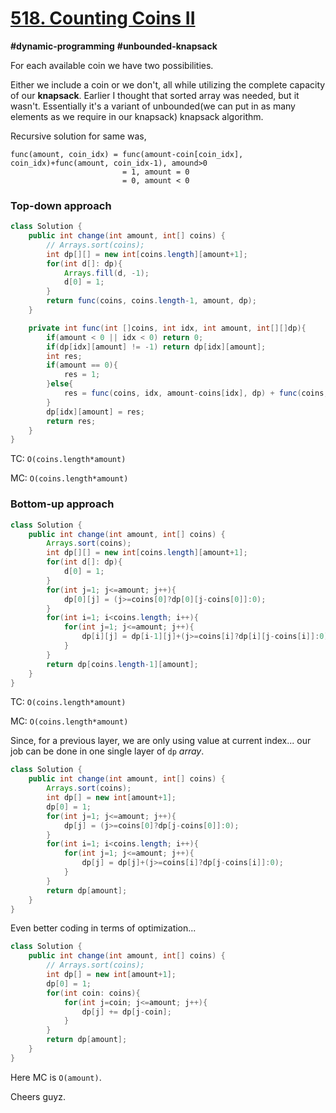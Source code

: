 # [518. Counting Coins II](https://leetcode.com/problems/coin-change-2)

**#dynamic-programming**
**#unbounded-knapsack**

For each available coin we have two possibilities.

Either we include a coin or we don't, all while utilizing the complete capacity of our 
**knapsack**. Earlier I thought that sorted array was needed, but it wasn't. Essentially it's a 
variant of unbounded(we can put in as many elements as we require in our knapsack) knapsack 
algorithm.

Recursive solution for same was,
```
func(amount, coin_idx) = func(amount-coin[coin_idx], coin_idx)+func(amount, coin_idx-1), amound>0
                         = 1, amount = 0
                         = 0, amount < 0
```

### Top-down approach

```java
class Solution {
    public int change(int amount, int[] coins) {
        // Arrays.sort(coins);
        int dp[][] = new int[coins.length][amount+1];
        for(int d[]: dp){
            Arrays.fill(d, -1);
            d[0] = 1;
        }
        return func(coins, coins.length-1, amount, dp);
    }

    private int func(int []coins, int idx, int amount, int[][]dp){
        if(amount < 0 || idx < 0) return 0;
        if(dp[idx][amount] != -1) return dp[idx][amount];
        int res;
        if(amount == 0){
            res = 1;
        }else{
            res = func(coins, idx, amount-coins[idx], dp) + func(coins, idx-1, amount, dp);
        }
        dp[idx][amount] = res;
        return res;
    }
}
```

TC: `O(coins.length*amount)`

MC: `O(coins.length*amount)`

### Bottom-up approach

```java
class Solution {
    public int change(int amount, int[] coins) {
        Arrays.sort(coins);
        int dp[][] = new int[coins.length][amount+1];
        for(int d[]: dp){
            d[0] = 1;
        }
        for(int j=1; j<=amount; j++){
            dp[0][j] = (j>=coins[0]?dp[0][j-coins[0]]:0);
        }
        for(int i=1; i<coins.length; i++){
            for(int j=1; j<=amount; j++){
                dp[i][j] = dp[i-1][j]+(j>=coins[i]?dp[i][j-coins[i]]:0);
            }
        }
        return dp[coins.length-1][amount];
    }
}
```

TC: `O(coins.length*amount)`

MC: `O(coins.length*amount)`

Since, for a previous layer, we are only using value at current index... our job can be done in 
one single layer of `dp` _array_. 

```java
class Solution {
    public int change(int amount, int[] coins) {
        Arrays.sort(coins);
        int dp[] = new int[amount+1];
        dp[0] = 1;
        for(int j=1; j<=amount; j++){
            dp[j] = (j>=coins[0]?dp[j-coins[0]]:0);
        }
        for(int i=1; i<coins.length; i++){
            for(int j=1; j<=amount; j++){
                dp[j] = dp[j]+(j>=coins[i]?dp[j-coins[i]]:0);
            }
        }
        return dp[amount];
    }
}
```

Even better coding in terms of optimization...
```java
class Solution {
    public int change(int amount, int[] coins) {
        // Arrays.sort(coins);
        int dp[] = new int[amount+1];
        dp[0] = 1;
        for(int coin: coins){
            for(int j=coin; j<=amount; j++){
                dp[j] += dp[j-coin];
            }
        }
        return dp[amount];
    }
}
```

Here MC is `O(amount)`.



Cheers guyz.
